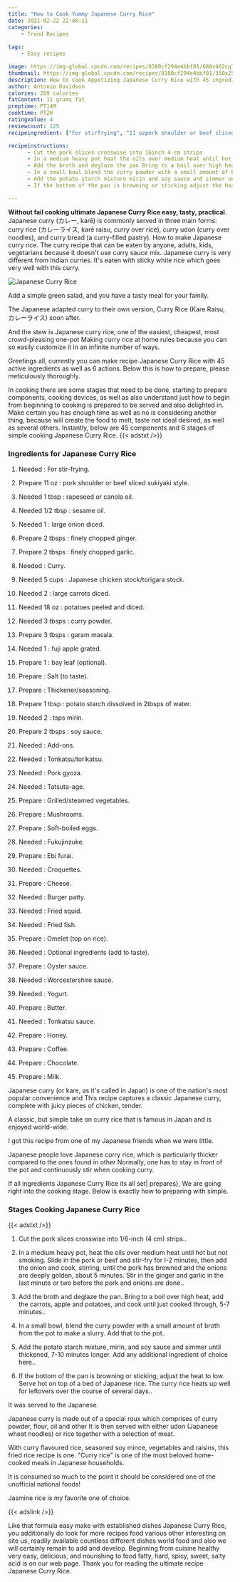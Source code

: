 ```yaml
---
title: "How to Cook Yummy Japanese Curry Rice"
date: 2021-02-22 22:48:11
categories:
    - Trend Recipes
    
tags:
    - Easy recipes

image: https://img-global.cpcdn.com/recipes/8380cf294e4bbf81/680x482cq70/japanese-curry-rice-recipe-main-photo.jpg
thumbnail: https://img-global.cpcdn.com/recipes/8380cf294e4bbf81/350x250cq70/japanese-curry-rice-recipe-main-photo.jpg
description: How to Cook Appetizing Japanese Curry Rice with 45 ingredients and 6 stages of easy cooking.
author: Antonio Davidson
calories: 289 calories
fatContent: 11 grams fat
preptime: PT14M
cooktime: PT2H
ratingvalue: 4
reviewcount: 125
recipeingredient: ["For stirfrying", "11 ozpork shoulder or beef sliced sukiyaki style", "1 tbsprapeseed or canola oil", "1/2 tbspsesame oil", "1large onion diced", "2 tbspsfinely chopped ginger", "2 tbspsfinely chopped garlic", "Curry", "5 cupsJapanese chicken stocktorigara stock", "2large carrots diced", "18 ozpotatoes peeled and diced", "3 tbspscurry powder", "3 tbspsgaram masala", "1fuji apple grated", "1bay leaf optional", "Salt to taste", "Thickenerseasoning", "1 tbsppotato starch dissolved in 2tbsps of water", "2tsps mirin", "2 tbspssoy sauce", "Addons", "Tonkatsutorikatsu", "Pork gyoza", "Tatsutaage", "Grilledsteamed vegetables", "Mushrooms", "Softboiled eggs", "Fukujinzuke", "Ebi furai", "Croquettes", "Cheese", "Burger patty", "Fried squid", "Fried fish", "Omelet top on rice", "Optional ingredients add to taste", "Oyster sauce", "Worcestershire sauce", "Yogurt", "Butter", "Tonkatsu sauce", "Honey", "Coffee", "Chocolate", "Milk"]

recipeinstructions: 
      - Cut the pork slices crosswise into 16inch 4 cm strips 
      - In a medium heavy pot heat the oils over medium heat until hot but not smoking Slide in the pork or beef and stirfry for I2 minutes then add the onion and cook stirring until the pork has browned and the onions are deeply golden about 5 minutes Stir in the ginger and garlic in the last minute or two before the pork and onions are done 
      - Add the broth and deglaze the pan Bring to a boil over high heat add the carrots apple and potatoes and cook until just cooked through 57 minutes 
      - In a small bowl blend the curry powder with a small amount of broth from the pot to make a slurry Add that to the pot 
      - Add the potato starch mixture mirin and soy sauce and simmer until thickened 710 minutes longer Add any additional ingredient of choice here 
      - If the bottom of the pan is browning or sticking adjust the heat to low Serve hot on top of a bed of Japanese rice The curry rice heats up well for leftovers over the course of several days

---
```




**Without fail cooking ultimate Japanese Curry Rice easy, tasty, practical**. Japanese curry (カレー, karē) is commonly served in three main forms: curry rice (カレーライス, karē raisu, curry over rice), curry udon (curry over noodles), and curry bread (a curry-filled pastry). How to make Japanese curry rice. The curry recipe that can be eaten by anyone, adults, kids, vegetarians because it doesn&#39;t use curry sauce mix. Japanese curry is very different from Indian curries. It&#39;s eaten with sticky white rice which goes very well with this curry.


![Japanese Curry Rice](https://img-global.cpcdn.com/recipes/8380cf294e4bbf81/680x482cq70/japanese-curry-rice-recipe-main-photo.jpg "Japanese Curry Rice")



Add a simple green salad, and you have a tasty meal for your family.

The Japanese adapted curry to their own version, Curry Rice (Kare Raisu, カレーライス) soon after.

And the stew is Japanese curry rice, one of the easiest, cheapest, most crowd-pleasing one-pot Making curry rice at home rules because you can so easily customize it in an infinite number of ways.


Greetings all, currently you can make recipe Japanese Curry Rice with 45 active ingredients as well as 6 actions. Below this is how to prepare, please meticulously thoroughly.

In cooking there are some stages that need to be done, starting to prepare components, cooking devices, as well as also understand just how to begin from beginning to cooking is prepared to be served and also delighted in. Make certain you has enough time as well as no is considering another thing, because will create the food to melt, taste not ideal desired, as well as several others. Instantly, below are 45 components and 6 stages of simple cooking Japanese Curry Rice.
{{< adstxt />}}

### Ingredients for Japanese Curry Rice


1. Needed  : For stir-frying.

1. Prepare 11 oz : pork shoulder or beef sliced sukiyaki style.

1. Needed 1 tbsp : rapeseed or canola oil.

1. Needed 1/2 tbsp : sesame oil.

1. Needed 1 : large onion diced.

1. Prepare 2 tbsps : finely chopped ginger.

1. Prepare 2 tbsps : finely chopped garlic.

1. Needed  : Curry.

1. Needed 5 cups : Japanese chicken stock/torigara stock.

1. Needed 2 : large carrots diced.

1. Needed 18 oz : potatoes peeled and diced.

1. Needed 3 tbsps : curry powder.

1. Prepare 3 tbsps : garam masala.

1. Needed 1 : fuji apple grated.

1. Prepare 1 : bay leaf (optional).

1. Prepare  : Salt (to taste).

1. Prepare  : Thickener/seasoning.

1. Prepare 1 tbsp : potato starch dissolved in 2tbsps of water.

1. Needed 2 : tsps mirin.

1. Prepare 2 tbsps : soy sauce.

1. Needed  : Add-ons.

1. Needed  : Tonkatsu/torikatsu.

1. Needed  : Pork gyoza.

1. Needed  : Tatsuta-age.

1. Prepare  : Grilled/steamed vegetables.

1. Prepare  : Mushrooms.

1. Prepare  : Soft-boiled eggs.

1. Needed  : Fukujinzuke.

1. Prepare  : Ebi furai.

1. Needed  : Croquettes.

1. Prepare  : Cheese.

1. Needed  : Burger patty.

1. Needed  : Fried squid.

1. Needed  : Fried fish.

1. Prepare  : Omelet (top on rice).

1. Needed  : Optional ingredients (add to taste).

1. Prepare  : Oyster sauce.

1. Needed  : Worcestershire sauce.

1. Needed  : Yogurt.

1. Prepare  : Butter.

1. Needed  : Tonkatsu sauce.

1. Prepare  : Honey.

1. Prepare  : Coffee.

1. Prepare  : Chocolate.

1. Prepare  : Milk.


Japanese curry (or kare, as it&#39;s called in Japan) is one of the nation&#39;s most popular convenience and This recipe captures a classic Japanese curry, complete with juicy pieces of chicken, tender.

A classic, but simple take on curry rice that is famous in Japan and is enjoyed world-wide.

I got this recipe from one of my Japanese friends when we were little.

Japanese people love Japanese curry rice, which is particularly thicker compared to the ones found in other Normally, one has to stay in front of the pot and continuously stir when cooking curry.


If all ingredients Japanese Curry Rice its all set| prepares}, We are going right into the cooking stage. Below is exactly how to preparing with simple.

### Stages Cooking Japanese Curry Rice

{{< adstxt />}}


1. Cut the pork slices crosswise into 1/6-inch (4 cm) strips..



1. In a medium heavy pot, heat the oils over medium heat until hot but not smoking. Slide in the pork or beef and stir-fry for I-2 minutes, then add the onion and cook, stirring, until the pork has browned and the onions are deeply golden, about 5 minutes. Stir in the ginger and garlic in the last minute or two before the pork and onions are done..



1. Add the broth and deglaze the pan. Bring to a boil over high heat, add the carrots, apple and potatoes, and cook until just cooked through, 5-7 minutes..



1. In a small bowl, blend the curry powder with a small amount of broth from the pot to make a slurry. Add that to the pot..



1. Add the potato starch mixture, mirin, and soy sauce and simmer until thickened, 7-10 minutes longer. Add any additional ingredient of choice here..



1. If the bottom of the pan is browning or sticking, adjust the heat to low. Serve hot on top of a bed of Japanese rice. The curry rice heats up well for leftovers over the course of several days..




It was served to the Japanese.

Japanese curry is made out of a special roux which comprises of curry powder, flour, oil and other It is then served with either udon (Japanese wheat noodles) or rice together with a selection of meat.

With curry flavoured rice, seasoned soy mince, vegetables and raisins, this fried rice recipe is one. &#34;Curry rice&#34; is one of the most beloved home-cooked meals in Japanese households.

It is consumed so much to the point it should be considered one of the unofficial national foods!

Jasmine rice is my favorite one of choice.


{{< adslink />}}

Like that formula easy make with established dishes Japanese Curry Rice, you additionally do look for more recipes food various other interesting on site us, readily available countless different dishes world food and also we will certainly remain to add and develop. Beginning from cuisine healthy very easy, delicious, and nourishing to food fatty, hard, spicy, sweet, salty acid is on our web page. Thank you for reading the ultimate recipe Japanese Curry Rice.
